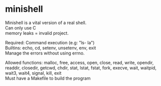 # minishell

Minishell is a vital version of a real shell. <br />
Can only use C <br />
memory leaks = invalid project.

Required:
Command execution (e.g: "ls- la") <br />
Builtins: echo, cd, setenv, unsetenv, env, exit <br />
Manage the errors without using errno.

Allowed functions:
malloc, free, access, open, close, read, write, opendir, readdir, closedir, getcwd, chdir, stat, lstat, fstat, fork, execve, wait, waitpid, wait3, wait4, signal, kill, exit <br />
Must have a Makefile to build the program
